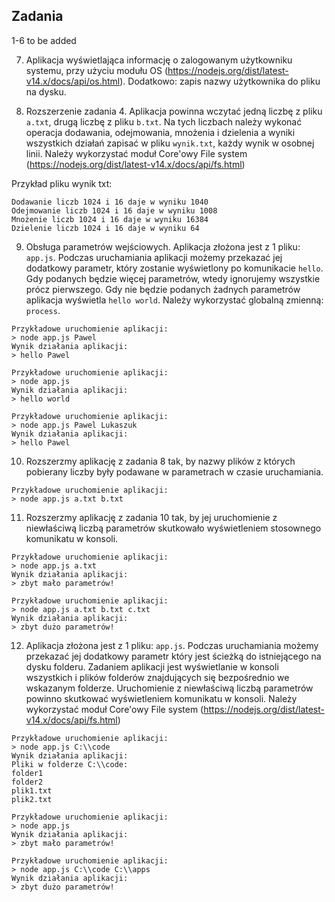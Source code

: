 ## Zadania

1-6 to be added

7. Aplikacja wyświetlająca informację o zalogowanym użytkowniku systemu, przy użyciu modułu OS (https://nodejs.org/dist/latest-v14.x/docs/api/os.html). Dodatkowo: zapis nazwy użytkownika do pliku na dysku.

8. Rozszerzenie zadania 4. Aplikacja powinna wczytać jedną liczbę z pliku `a.txt`, drugą liczbę z pliku `b.txt`. Na tych liczbach należy wykonać operacja dodawania, odejmowania, mnożenia i dzielenia a wyniki wszystkich działań zapisać w pliku `wynik.txt`, każdy wynik w osobnej linii.
Należy wykorzystać moduł Core'owy File system (https://nodejs.org/dist/latest-v14.x/docs/api/fs.html)

Przykład pliku wynik txt:
```
Dodawanie liczb 1024 i 16 daje w wyniku 1040
Odejmowanie liczb 1024 i 16 daje w wyniku 1008
Mnożenie liczb 1024 i 16 daje w wyniku 16384
Dzielenie liczb 1024 i 16 daje w wyniku 64
```
9. Obsługa parametrów wejściowych. Aplikacja złożona jest z 1 pliku: `app.js`. Podczas uruchamiania aplikacji możemy przekazać jej dodatkowy parametr, który zostanie wyświetlony po komunikacie `hello`. Gdy podanych będzie więcej parametrów, wtedy ignorujemy wszystkie prócz pierwszego. Gdy nie będzie podanych żadnych parametrów aplikacja wyświetla `hello world`. 
Należy wykorzystać globalną zmienną: `process`.

```
Przykładowe uruchomienie aplikacji:
> node app.js Pawel
Wynik działania aplikacji:
> hello Pawel

Przykładowe uruchomienie aplikacji:
> node app.js
Wynik działania aplikacji:
> hello world

Przykładowe uruchomienie aplikacji:
> node app.js Pawel Lukaszuk
Wynik działania aplikacji:
> hello Pawel
```

10. Rozszerzmy aplikację z zadania 8 tak, by nazwy plików z których pobierany liczby były podawane w parametrach w czasie uruchamiania.

```
Przykładowe uruchomienie aplikacji:
> node app.js a.txt b.txt
```

11. Rozszerzmy aplikację z zadania 10 tak, by jej uruchomienie z niewłaściwą liczbą parametrów skutkowało wyświetleniem stosownego komunikatu w konsoli.

```
Przykładowe uruchomienie aplikacji:
> node app.js a.txt
Wynik działania aplikacji:
> zbyt mało parametrów!

Przykładowe uruchomienie aplikacji:
> node app.js a.txt b.txt c.txt
Wynik działania aplikacji:
> zbyt dużo parametrów!
```

12. Aplikacja złożona jest z 1 pliku: `app.js`. Podczas uruchamiania możemy przekazać jej dodatkowy parametr który jest ścieżką do istniejącego na dysku folderu. Zadaniem aplikacji jest wyświetlanie w konsoli wszystkich i plików folderów znajdujących się bezpośrednio we wskazanym folderze.
Uruchomienie z niewłaściwą liczbą parametrów powinno skutkować wyświetleniem komunikatu w konsoli. Należy wykorzystać moduł Core'owy File system (https://nodejs.org/dist/latest-v14.x/docs/api/fs.html)

```
Przykładowe uruchomienie aplikacji:
> node app.js C:\\code
Wynik działania aplikacji:
Pliki w folderze C:\\code:
folder1
folder2
plik1.txt
plik2.txt

Przykładowe uruchomienie aplikacji:
> node app.js
Wynik działania aplikacji:
> zbyt mało parametrów!

Przykładowe uruchomienie aplikacji:
> node app.js C:\\code C:\\apps
Wynik działania aplikacji:
> zbyt dużo parametrów!
```
